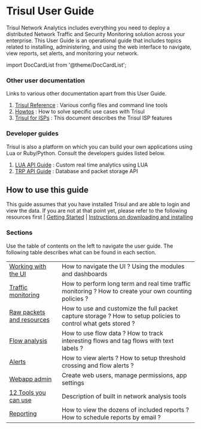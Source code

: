 # Trisul User Guide

Trisul Network Analytics includes everything you need to deploy a distributed Network Traffic and Security Monitoring solution across your enterprise. This User Guide is an operational guide that includes topics related to installing, administering, and using the web interface to navigate, view reports, set alerts, and monitoring your network.

import DocCardList from '@theme/DocCardList';

<DocCardList />

### Other user documentation

Links to various other documentation apart from this User Guide.

1. [Trisul Reference](/docs/ref) : Various config files and command line tools
2. [Howtos](/docs/howto) : How to solve specific use cases with Trisul  
3. [Trisul for ISPs](/docs/isp/) : This document describes the Trisul ISP features

### Developer guides

Trisul is also a platform on which you can build your own applications using Lua or Ruby/Python. Consult the developers guides listed below.

1. [LUA API Guide](/docs/lua) : Custom real time analytics using LUA
2. [TRP API Guide](/docs/trp) : Database and packet storage API  

## How to use this guide

This guide assumes that you have installed Trisul and are able to login and view the data. If you are not at that point yet, please refer to the following resources first | [Getting Started](/docs/ug/intro/free) | [Instructions on downloading and installing](https://trisul.org/download)

### Sections

Use the table of contents on the left to navigate the user guide. The following table describes what can be found in each section.

|                                            |                                                                                                                |
| ------------------------------------------ | -------------------------------------------------------------------------------------------------------------- |
| [Working with the UI](/docs/ug/ui)         | How to navigate the UI ? Using the modules and dashboards                                                      |
| [Traffic monitoring](/docs/ug/cg)          | How to perform long term and real time traffic monitoring ? How to create your own counting policies ?         |
| [Raw packets and resources](/docs/ug/caps) | How to use and customize the full packet capture storage ? How to setup policies to control what gets stored ? |
| [Flow analysis](/docs/ug/flow)             | How to use flow data ? How to track interesting flows and tag flows with text labels ?                         |
| [Alerts](/docs/ug/alerts)                  | How to view alerts ? How to setup threshold crossing and flow alerts ?                                         |
| [Webapp admin](/docs/ug/webadmin)          | Create web users, manage permissions, app settings                                                             |
| [12 Tools you can use](/docs/ug/tools)     | Description of built in network analysis tools                                                                 |
| [Reporting](/docs/ug/reports)              | How to view the dozens of included reports ? How to schedule reports by email ?                                |
